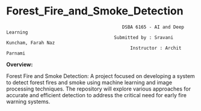  # Forest_Fire_and_Smoke_Detection

                                               DSBA 6165 - AI and Deep Learning 
                                            Submitted by : Sravani Kuncham, Farah Naz
                                                  Instructor : Archit Parnami

                                                  

                                                  







**Overview:**

Forest Fire and Smoke Detection: A project focused on developing a system to detect forest fires and smoke using machine learning and image processing techniques. The repository will explore various approaches for accurate and efficient detection to address the critical need for early fire warning systems.
